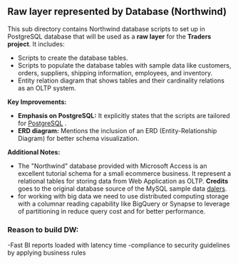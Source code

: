 
## Raw layer represented by Database (Northwind)

This sub directory contains Northwind database scripts to set up in PostgreSQL database that will be used as a **raw layer** for the **Traders project**. It includes:

- Scripts to create the database tables.
- Scripts to populate the database tables with sample data like customers, orders, suppliers, shipping information, employees, and inventory.
- Entity relation diagram that shows tables and their cardinality relations as an OLTP system.

**Key Improvements:**

- **Emphasis on PostgreSQL:** It explicitly states that the scripts are tailored for [PostgreSQL][post] .
- **ERD diagram:** Mentions the inclusion of an ERD (Entity-Relationship Diagram) for better schema visualization.


**Additional Notes:**

- The "Northwind" database provided with Microsoft Access is an excellent tutorial schema for a small ecommerce business. It represent a relational tables for storing data from Web Application as OLTP. **Credits** goes to the original database source of the MySQL sample data [dalers][link].
- for working with big data we need to use distributed computing storage with a columnar reading capability like BigQuery or Synapse to leverage of partitioning in reduce query cost and for better performance.
 

### Reason to build DW:
-Fast BI reports loaded with latency time 
-compliance to security guidelines by applying business rules



[link]: https://github.com/dalers/mywind
[post]: https://www.postgresql.org/download/
